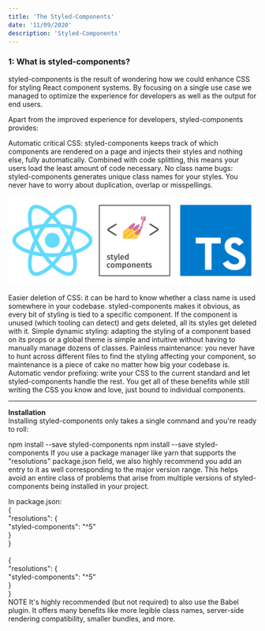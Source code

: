 ```yaml
---
title: 'The Styled-Components'
date: '11/09/2020'
description: 'Styled-Components'
---
```


<h3>1:  What is styled-components?</h3>
styled-components is the result of wondering how we could enhance CSS for styling React component systems. By focusing on a single use case we managed to optimize the experience for developers as well as the output for end users.

Apart from the improved experience for developers, styled-components provides:

Automatic critical CSS: styled-components keeps track of which components are rendered on a page and injects their styles and nothing else, fully automatically. Combined with code splitting, this means your users load the least amount of code necessary.
No class name bugs: styled-components generates unique class names for your styles. You never have to worry about duplication, overlap or misspellings.

![styledComponents](./styledComponents.png)

Easier deletion of CSS: it can be hard to know whether a class name is used somewhere in your codebase. styled-components makes it obvious, as every bit of styling is tied to a specific component. If the component is unused (which tooling can detect) and gets deleted, all its styles get deleted with it.
Simple dynamic styling: adapting the styling of a component based on its props or a global theme is simple and intuitive without having to manually manage dozens of classes.
Painless maintenance: you never have to hunt across different files to find the styling affecting your component, so maintenance is a piece of cake no matter how big your codebase is.
Automatic vendor prefixing: write your CSS to the current standard and let styled-components handle the rest.
You get all of these benefits while still writing the CSS you know and love, just bound to individual components.

<hr>
<b>Installation</b> <br>
Installing styled-components only takes a single command and you're ready to roll:

npm install --save styled-components
npm install --save styled-components
If you use a package manager like yarn that supports the "resolutions" package.json field, we also highly recommend you add an entry to it as well corresponding to the major version range. This helps avoid an entire class of problems that arise from multiple versions of styled-components being installed in your project.

In package.json:
<br>
{<br>
  "resolutions": {<br>
    "styled-components": "^5"
  <br>}<br>
}<br>
<br>
{<br>
  "resolutions": {<br>
    "styled-components": "^5"
  <br>}<br>
}<br>
NOTE
It's highly recommended (but not required) to also use the Babel plugin. It offers many benefits like more legible class names, server-side rendering compatibility, smaller bundles, and more.